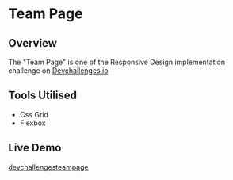 
# Team Page

## Overview
The "Team Page" is one of the Responsive Design implementation challenge on [Devchallenges.io](https://devchallenges.io/challenges/hhmesazsqgKXrTkYkt0U)

## Tools Utilised

- Css Grid
- Flexbox

## Live Demo

[devchallengesteampage](devchallengesteampage.netlify.app)

